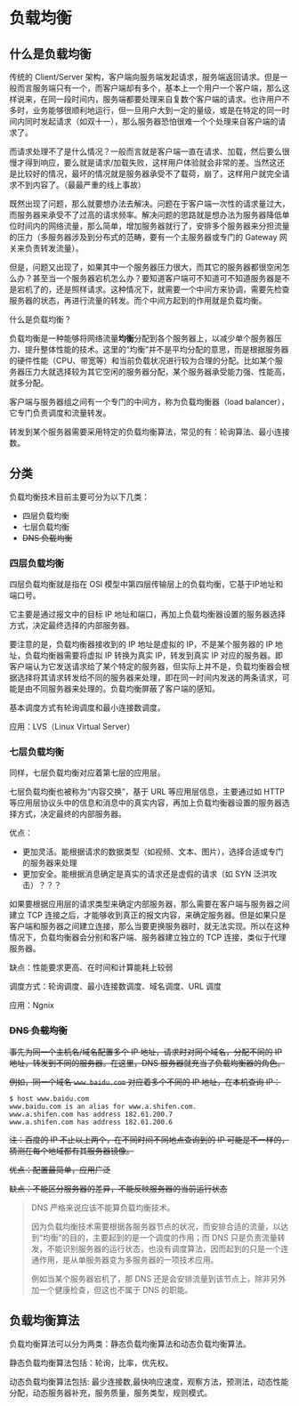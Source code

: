 # 负载均衡

## 什么是负载均衡

传统的 Client/Server 架构，客户端向服务端发起请求，服务端返回请求。但是一般而言服务端只有一个，而客户端却有多个，基本上一个用户一个客户端，那么这样说来，在同一段时间内，服务端都要处理来自复数个客户端的请求。也许用户不多时，业务能够很顺利地运行，但一旦用户大到一定的量级，或是在特定的同一时间内同时发起请求（如双十一），那么服务器恐怕很难一个个处理来自客户端的请求了。

而请求处理不了是什么情况？一般而言就是客户端一直在请求、加载，然后要么很慢才得到响应，要么就是请求/加载失败，这样用户体验就会非常的差。当然这还是比较好的情况，最坏的情况就是服务器承受不了载荷，崩了，这样用户就完全请求不到内容了。（最最严重的线上事故）

既然出现了问题，那么就要想办法去解决。问题在于客户端一次性的请求量过大，而服务器来承受不了过高的请求频率。解决问题的思路就是想办法为服务器降低单位时间内的网络流量，那么简单，增加服务器就行了，安排多个服务器来分担流量的压力（多服务器涉及到分布式的范畴，要有一个主服务器或专门的 Gateway 网关来负责转发流量）。

但是，问题又出现了，如果其中一个服务器压力很大，而其它的服务器都很空闲怎么办？甚至当一个服务器宕机怎么办？要知道客户端可不知道可不知道服务器是不是宕机了的，还是照样请求。这种情况下，就需要一个中间方来协调，需要先检查服务器的状态，再进行流量的转发。而个中间方起到的作用就是负载均衡。

什么是负载均衡？

负载均衡是一种能够将网络流量**均衡**分配到各个服务器上，以减少单个服务器压力、提升整体性能的技术。这里的“均衡”并不是平均分配的意思，而是根据服务器的硬件性能（CPU、带宽等）和当前负载状况进行较为合理的分配。比如某个服务器压力大就选择较为其它空闲的服务器分配，某个服务器承受能力强、性能高，就多分配。

客户端与服务器组之间有一个专门的中间方，称为负载均衡器（load balancer），它专门负责调度和流量转发。

转发到某个服务器需要采用特定的负载均衡算法，常见的有：轮询算法、最小连接数。

## 分类

负载均衡技术目前主要可分为以下几类：

+   四层负载均衡
+   七层负载均衡
+   ~~DNS 负载均衡~~

### 四层负载均衡

四层负载均衡就是指在 OSI 模型中第四层传输层上的负载均衡，它基于IP地址和端口号。

它主要是通过报文中的目标 IP 地址和端口，再加上负载均衡器设置的服务器选择方式，决定最终选择的内部服务器。

要注意的是，负载均衡器接收到的 IP 地址是虚拟的 IP，不是某个服务器的 IP 地址，负载均衡器需要将虚拟 IP 转换为真实 IP，转发到真实 IP 对应的服务器。即客户端认为它发送请求给了某个特定的服务器，但实际上并不是，负载均衡器会根据选择将其请求转发给不同的服务器来处理，即在同一时间内发送的两条请求，可能是由不同服务器来处理的。负载均衡屏蔽了客户端的感知。

基本调度方式有轮询调度和最小连接数调度。

应用：LVS（Linux Virtual Server）

### 七层负载均衡

同样，七层负载均衡对应着第七层的应用层。

七层负载均衡也被称为“内容交换”，基于 URL 等应用层信息，主要通过如 HTTP 等应用层协议头中的信息和消息中的真实内容，再加上负载均衡器设置的服务器选择方式，决定最终的内部服务器。

优点：

+   更加灵活。能根据请求的数据类型（如视频、文本、图片），选择合适或专门的服务器来处理
+   更加安全。能根据消息确定是真实的请求还是虚假的请求（如 SYN 泛洪攻击）？？？

如果要根据应用层的请求类型来确定内部服务器，那么需要在客户端与服务器之间建立 TCP 连接之后，才能够收到真正的报文内容，来确定服务器。但是如果只是客户端和服务器之间建立连接，那么当要更换服务器时，就无法实现。所以在这种情况下，负载均衡器会分别和客户端、服务器建立独立的 TCP 连接，类似于代理服务器。

缺点：性能要求更高、在时间和计算能耗上较弱

调度方式：轮询调度、最小连接数调度、域名调度、URL 调度

应用：Ngnix

### ~~DNS 负载均衡~~

~~事先为同一个主机名/域名配置多个 IP 地址，请求时对同个域名，分配不同的 IP 地址，转发到不同的服务器。在这里，DNS 服务器就充当了负载均衡器的角色。~~

~~例如，同一个域名 `www.baidu.com` 对应着多个不同的 IP 地址，在本机查询 IP：~~

```shell
$ host www.baidu.com
www.baidu.com is an alias for www.a.shifen.com.
www.a.shifen.com has address 182.61.200.7
www.a.shifen.com has address 182.61.200.6
```

~~注：百度的 IP 不止以上两个，在不同时间不同地点查询到的 IP 可能是不一样的，猜测在每个地域都有其服务器镜像。~~

~~优点：配置最简单，应用广泛~~

~~缺点：不能区分服务器的差异，不能反映服务器的当前运行状态~~

>   DNS 严格来说应该不能算负载均衡技术。
>
>   因为负载均衡技术需要根据各服务器节点的状况，而安排合适的流量，以达到“均衡”的目的，主要起到的是一个调度的作用；而 DNS 只是负责流量转发，不能识别服务器的运行状态，也没有调度算法，因而起到的只是一个连通作用，是从单服务器变为多服务器的一项技术应用。
>
>   例如当某个服务器宕机了，那 DNS 还是会安排流量到该节点上，除非另外加一个健康检查，但这也不属于 DNS 的职能。



## 负载均衡算法

负载均衡算法可以分为两类：静态负载均衡算法和动态负载均衡算法。

静态负载均衡算法包括：轮询，比率，优先权。

动态负载均衡算法包括: 最少连接数,最快响应速度，观察方法，预测法，动态性能分配，动态服务器补充，服务质量，服务类型，规则模式。

